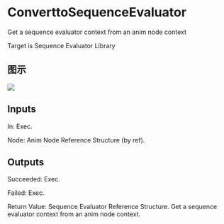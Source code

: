 # ConverttoSequenceEvaluator

Get a sequence evaluator context from an anim node context

Target is Sequence Evaluator Library

## 图示

![]($-20221218-20480092.png)

## Inputs

In: Exec.

Node: Anim Node Reference Structure (by ref).  

## Outputs

Succeeded: Exec.

Failed: Exec.

Return Value: Sequence Evaluator Reference Structure. Get a sequence evaluator context from an anim node context.

